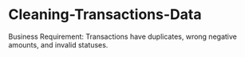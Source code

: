 # Cleaning-Transactions-Data
Business Requirement: Transactions have duplicates, wrong negative amounts, and invalid statuses.
